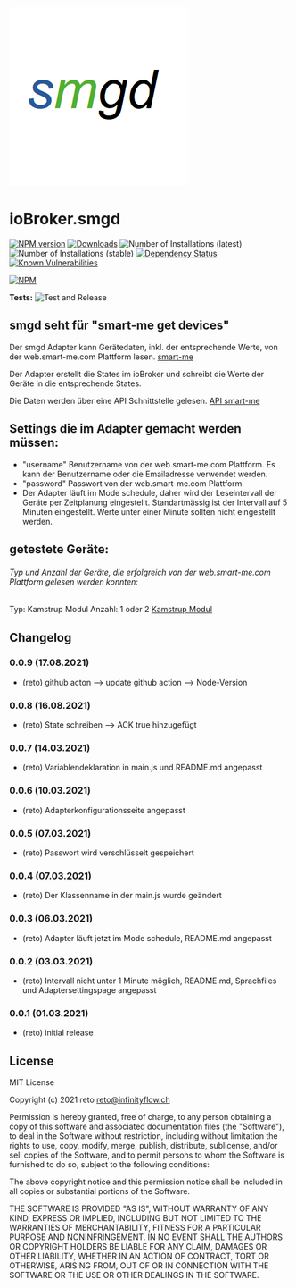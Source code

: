 ![Logo](admin/smgd.png)
# ioBroker.smgd

[![NPM version](http://img.shields.io/npm/v/iobroker.smgd.svg)](https://www.npmjs.com/package/iobroker.smgd)
[![Downloads](https://img.shields.io/npm/dm/iobroker.smgd.svg)](https://www.npmjs.com/package/iobroker.smgd)
![Number of Installations (latest)](http://iobroker.live/badges/smgd-installed.svg)
![Number of Installations (stable)](http://iobroker.live/badges/smgd-stable.svg)
[![Dependency Status](https://img.shields.io/david/rrongit/iobroker.smgd.svg)](https://david-dm.org/rrongit/iobroker.smgd)
[![Known Vulnerabilities](https://snyk.io/test/github/rrongit/ioBroker.smgd/badge.svg)](https://snyk.io/test/github/rrongit/ioBroker.smgd)

[![NPM](https://nodei.co/npm/iobroker.smgd.png?downloads=true)](https://nodei.co/npm/iobroker.smgd/)

**Tests:** ![Test and Release](https://github.com/rrongit/ioBroker.smgd/workflows/Test%20and%20Release/badge.svg)

## smgd seht für "smart-me get devices"

Der smgd Adapter kann Gerätedaten, inkl. der entsprechende Werte, von der web.smart-me.com Plattform lesen.
[smart-me](https://web.smart-me.com/)

Der Adapter erstellt die States im ioBroker und schreibt die Werte der Geräte in die entsprechende States.

Die Daten werden über eine API Schnittstelle gelesen.
[API smart-me](https://smart-me.com/swagger/ui/index)

## Settings die im Adapter gemacht werden müssen:

- "username" Benutzername von der web.smart-me.com Plattform. Es kann der Benutzername oder die Emailadresse verwendet werden.
- "password" Passwort von der web.smart-me.com Plattform.
- Der Adapter läuft im Mode schedule, daher wird der Leseintervall der Geräte per Zeitplanung eingestellt. Standartmässig ist der Intervall auf 5 Minuten eingestellt. Werte unter einer Minute sollten nicht eingestellt werden.

## getestete Geräte:

###### Typ und Anzahl der Geräte, die erfolgreich von der web.smart-me.com Plattform gelesen werden konnten:

Typ:    Kamstrup Modul
Anzahl: 1 oder 2
[Kamstrup Modul](https://web.smart-me.com/project/kamstrup-modul/)

## Changelog

### 0.0.9 (17.08.2021)
* (reto) github acton --> update github action --> Node-Version

### 0.0.8 (16.08.2021)
* (reto) State schreiben --> ACK true hinzugefügt

### 0.0.7 (14.03.2021)
* (reto) Variablendeklaration in main.js und README.md angepasst

### 0.0.6 (10.03.2021)
* (reto) Adapterkonfigurationsseite angepasst

### 0.0.5 (07.03.2021)
* (reto) Passwort wird verschlüsselt gespeichert

### 0.0.4 (07.03.2021)
* (reto) Der Klassenname in der main.js wurde geändert

### 0.0.3 (06.03.2021)
* (reto) Adapter läuft jetzt im Mode schedule, README.md angepasst

### 0.0.2 (03.03.2021)
* (reto) Intervall nicht unter 1 Minute möglich, README.md, Sprachfiles und Adaptersettingspage angepasst

### 0.0.1 (01.03.2021)
* (reto) initial release

## License
MIT License

Copyright (c) 2021 reto <reto@infinityflow.ch>

Permission is hereby granted, free of charge, to any person obtaining a copy
of this software and associated documentation files (the "Software"), to deal
in the Software without restriction, including without limitation the rights
to use, copy, modify, merge, publish, distribute, sublicense, and/or sell
copies of the Software, and to permit persons to whom the Software is
furnished to do so, subject to the following conditions:

The above copyright notice and this permission notice shall be included in all
copies or substantial portions of the Software.

THE SOFTWARE IS PROVIDED "AS IS", WITHOUT WARRANTY OF ANY KIND, EXPRESS OR
IMPLIED, INCLUDING BUT NOT LIMITED TO THE WARRANTIES OF MERCHANTABILITY,
FITNESS FOR A PARTICULAR PURPOSE AND NONINFRINGEMENT. IN NO EVENT SHALL THE
AUTHORS OR COPYRIGHT HOLDERS BE LIABLE FOR ANY CLAIM, DAMAGES OR OTHER
LIABILITY, WHETHER IN AN ACTION OF CONTRACT, TORT OR OTHERWISE, ARISING FROM,
OUT OF OR IN CONNECTION WITH THE SOFTWARE OR THE USE OR OTHER DEALINGS IN THE
SOFTWARE.
